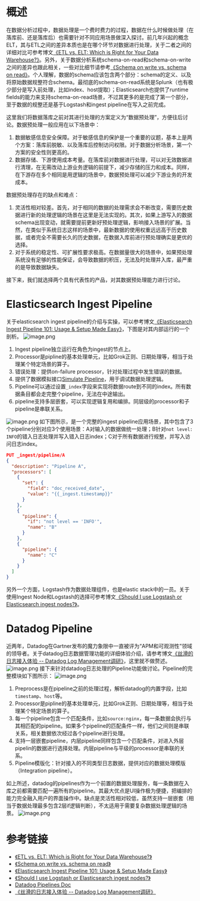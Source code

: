 # 概述
在数据分析过程中，数据处理是一个费时费力的过程，数据在什么时候做处理（在落库前、还是落库后）也需要针对不同应用场景做深入探讨。前几年兴起的概念ELT，其与ETL之间的差异本质也是在哪个环节对数据进行处理，关于二者之间的详细对比可参考博文[《ETL vs. ELT: Which is Right for Your Data Warehouse?》](https://www.cdata.com/blog/20210706-etl-vs-elt)。另外，关于数据分析系统schema-on-read和schema-on-write之间的差异也跟此相关，一些对比细节请参考[《Schema on write vs. schema on read》](https://www.elastic.co/blog/schema-on-write-vs-schema-on-read)。个人理解，数据的schema应该包含两个部分：schema的定义、以及将原始数据规整符合schema。最彻底的schema-on-read系统是Splunk（也有极少部分是写入前处理，比如index、host提取）；Elasticsearch也提供了runtime fields的能力来支持schema-on-read场景，不过其更多的是完成了第一个部分，至于数据的规整还是基于Logstash和ingest pipeline在写入之前完成。

这里我们将数据落库之前对其进行处理的方案定义为“数据预处理”，方便往后讨论。数据预处理一般应用在以下场景中：

1. 数据敏感信息安全保障。对于敏感信息的保护是一个重要的议题，基本上是两个方案：落库前脱敏、以及落库后控制访问权限。对于数据分析场景，第一个方案的安全性则更高的。
2. 数据存储、下游使用成本考量。在落库前对数据进行处理，可以对无效数据进行清理，在无需改动上游业务逻辑的前提下，减少存储的压力和成本。同样，在下游存在多个相同是用逻辑的场景中，数据预处理可以减少下游业务的开发成本。

数据预处理存在的缺点和难点：

1. 灵活性相对较差。首先，对于相同的数据的处理需求会不断改变，需要历史数据进行新的处理逻辑的场景在这里是无法实现的。其次，如果上游写入的数据schema出现变动，就需要提前更新好预处理逻辑，影响接入场景的扩展。当然，在类似于系统日志这样的场景中，最新数据的使用权重远远高于历史数据，或者完全不需要长久的历史数据，在数据入库前进行预处理确实是更优的选择。
2. 对于系统的稳定性、可扩展性要求极高。在数据量很大的场景中，如果预处理系统没有足够的性能保证，会导致数据的积压，无法及时处理并入库，最严重的是导致数据缺失。

接下来，我们就选择两个具有代表性的产品，对其数据预处理能力进行讨论。
# Elasticsearch Ingest Pipeline
关于elasticsearch ingest pipeline的介绍与实操，可以参考博文[《Elasticsearch Ingest Pipeline 101: Usage & Setup Made Easy》](https://hevodata.com/learn/elasticsearch-ingest-pipeline/)，下图是对其内部运行的一个剖析。
![image.png](/img/src/product/数据预处理场景概述/12ff39a49541ba146ea8814e213762ac5f56b801895ac3b3086d96cd8a2f98bf.png)

1. Ingest pipeline独立运行在角色为ingest的节点上。
2. Processor是pipline的基本处理单元，比如Grok正则、日期处理等，相当于处理某个特定场景的算子。
3. 错误处理：提供on-failure processor，针对处理过程中发生错误的数据。
4. 提供了数据模拟接口[Simulate Pipeline](https://www.elastic.co/guide/en/elasticsearch/reference/current/simulate-pipeline-api.html)，用于调试数据处理逻辑。
5. Pipeline可以通过设置`_index`字段来实现将数据route到不同的index。所有数据条目都会走完整个pipeline，无法在中途输出。
6. pipeline支持多层嵌套，可以实现逻辑复用和编排。同层级的processor和子pipeline是串联关系。

![image.png](/img/src/product/数据预处理场景概述/4d3e5c98af6a18d718e5aa09024d396dd04590426c9a310d3e1aa16cb97637d6.png)
如下图所示，是一个完整的ingest pipeline应用场景，其中包含了3个pipeline分别对应3个使用场景：A对输入的数据做统一处理；B针对`not level: INFO`的错入日志处理并写入错入日志index；C对于所有数据进行规整，并写入访问日志index。
```json
PUT _ingest/pipeline/A
{
  "description": "Pipeline A",
  "processors": [
    {
      "set": {
        "field": "doc_received_date",
        "value": "{{_ingest.timestamp}}"
      }
    },
    {
      "pipeline": {
        "if": "not level == 'INFO'",
        "name": "B"
      }
    },
    {
      "pipeline": {
        "name": "C"
      }
    }
  ]
}
```

另外一个方面，Logstash作为数据处理组件，也是elastic stack中的一员。关于使用Ingest Node和Logstash的选择可参考博文[《Should I use Logstash or Elasticsearch ingest nodes?》](https://www.elastic.co/blog/should-i-use-logstash-or-elasticsearch-ingest-nodes)。
# Datadog Pipeline
近两年，Datadog在Gartner发布的魔力象限中一直被评为“APM和可观测性”领域的领导者。关于datadog日志数据管理功能的详细体验介绍，请参考博文[《丝滑的日志接入体验 -- Datadog Log Management调研》](https://zhuanlan.zhihu.com/p/572023660)，这里就不做赘述。
![image.png](/img/src/product/数据预处理场景概述/fa83856379989833a8061343856609108d732709a78da15141f04393d94e608f.png)
接下来针对datadog日志处理的Pipeline功能做讨论。Pipeline的完整模块如下图所示：
![image.png](/img/src/product/数据预处理场景概述/c1588bdffcd5c0cd5df18d9642b44069556548cacc9a07b0a254269e4b72351e.png)

1. Preprocess是在pipeline之前的处理过程，解析datadog的内置字段，比如`timestamp`、`host`等。
2. Processor是pipline的基本处理单元，比如Grok正则、日期处理等，相当于处理某个特定场景的算子。
3. 每一个pipeline包含一个匹配条件，比如`source:nginx`，每一条数据会执行与其相匹配的pipeline。如果多个pipeline的匹配条件一样，他们之间则是串联关系，相关数据依次经过各个pipeline进行处理。
4. 支持一层嵌套pipeline，内层pipeline同样包含一个匹配条件，对进入外层pipelin的数据进行选择处理。内层pipeline与平级的processor是串联的关系。
5. Pipeline模版化：针对接入的不同类型日志数据，提供对应的数据处理模版（Integration pipeline）。

如上所述，datadog的pipelines作为一个前置的数据处理服务，每一条数据在入库之前都需要匹配一遍所有的pipeline。其最大优点是UI操作极为便捷，把编排的能力完全融入用户的界面操作中。缺点是灵活性相对较低，虽然支持一层嵌套（相当于数据处理最多包含2层if逻辑判断），不太适用于需要复杂数据处理逻辑的场景。
![image.png](/img/src/product/数据预处理场景概述/508adf92e39258d6eb3f443a7ec8169fc77767db188fe0093d603b6bf1508be8.png)
# 参考链接

- [《ETL vs. ELT: Which is Right for Your Data Warehouse?》](https://www.cdata.com/blog/20210706-etl-vs-elt)
- [《Schema on write vs. schema on read》](https://www.elastic.co/blog/schema-on-write-vs-schema-on-read)
- [《Elasticsearch Ingest Pipeline 101: Usage & Setup Made Easy》 ](https://hevodata.com/learn/elasticsearch-ingest-pipeline/)
- [《Should I use Logstash or Elasticsearch ingest nodes?》 ](https://www.elastic.co/blog/should-i-use-logstash-or-elasticsearch-ingest-nodes)
- [Datadog Pipelines Doc](https://docs.datadoghq.com/logs/log_configuration/pipelines/?tab=source)
- [《丝滑的日志接入体验 -- Datadog Log Management调研》](https://zhuanlan.zhihu.com/p/572023660)
